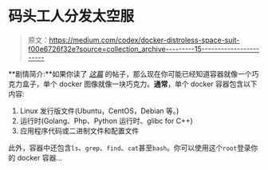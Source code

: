 # 码头工人分发太空服

> 原文：<https://medium.com/codex/docker-distroless-space-suit-f00e6726f32e?source=collection_archive---------15----------------------->

**剧情简介:**如果你读了 [*这篇*](/@rockmetoo/chocolate-docker-container-65429e25fc3a) 的帖子，那么现在你可能已经知道容器就像一个巧克力盒子，单个 docker 图像就像一块巧克力。**通常**，单个 docker 容器包含以下内容:

1.  Linux 发行版文件(Ubuntu，CentOS，Debian 等。)
2.  运行时(Golang、Php、Python 运行时、glibc for C++)
3.  应用程序代码或二进制文件和配置文件

此外，容器中还包含`ls`、`grep`、`find`、`cat`甚至`bash`。你可以使用这个`root`登录你的 docker 容器…